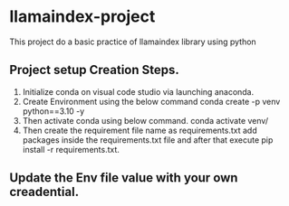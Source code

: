 # llamaindex-project
This project do a basic practice of llamaindex library using python

## Project setup Creation Steps.
1. Initialize conda on visual code studio via launching anaconda.
2. Create Environment using the below command
   conda create -p venv python==3.10 -y
3. Then activate conda using below command.
   conda activate venv/
4. Then create the requirement file name as requirements.txt
   add packages inside the requirements.txt file and after that execute pip install -r requirements.txt.

## Update the Env file value with your own creadential. 
   
